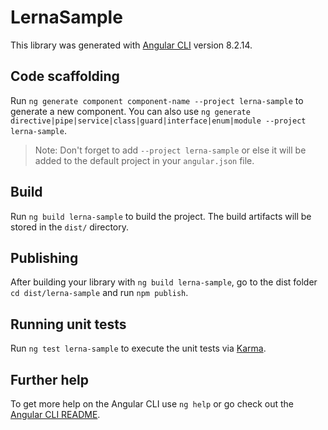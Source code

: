# LernaSample

This library was generated with [Angular CLI](https://github.com/angular/angular-cli) version 8.2.14.

## Code scaffolding

Run `ng generate component component-name --project lerna-sample` to generate a new component. You can also use `ng generate directive|pipe|service|class|guard|interface|enum|module --project lerna-sample`.
> Note: Don't forget to add `--project lerna-sample` or else it will be added to the default project in your `angular.json` file. 

## Build

Run `ng build lerna-sample` to build the project. The build artifacts will be stored in the `dist/` directory.

## Publishing

After building your library with `ng build lerna-sample`, go to the dist folder `cd dist/lerna-sample` and run `npm publish`.

## Running unit tests

Run `ng test lerna-sample` to execute the unit tests via [Karma](https://karma-runner.github.io).

## Further help

To get more help on the Angular CLI use `ng help` or go check out the [Angular CLI README](https://github.com/angular/angular-cli/blob/master/README.md).
